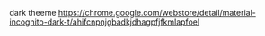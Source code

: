 dark theeme https://chrome.google.com/webstore/detail/material-incognito-dark-t/ahifcnpnjgbadkjdhagpfjfkmlapfoel

